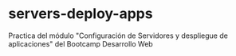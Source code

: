 # servers-deploy-apps
Practica del módulo "Configuración de Servidores y despliegue de aplicaciones" del Bootcamp Desarrollo Web
